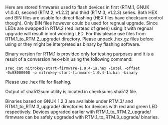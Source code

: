 Here are stored firmwares used to flash devices in first (RTM.1, GNUK v1.0.4), 
second (RTM.2, v1.2.2) and third (RTM.3, v1.2.3) series.  Both HEX and BIN files are usable for
direct flashing (HEX files have checksum control though). Only BIN files however could
be used for regnual upgrade.  Since LEDs are swapped in RTM.2 (red instead of green) using it with
regnual upgrade will result in not working LED. For this please use files from
RTM.1_to_RTM.2_upgrade/ directory.  Please unpack .hex.gz files before using or
they might be interpreted as binary by flashing software.

Binary version for RTM.1 is provided only for testing purposes and it is a
result of a conversion hex->bin using the following command:
```
srec_cat nitrokey-start-firmware-1.0.4-1a.hex -intel -offset -0x08000000 -o nitrokey-start-firmware-1.0.4-1a.bin -binary
```
Please use .hex file for flashing.

Output of sha512sum utility is located in checksums.sha512 file.

Binaries based on GNUK 1.2.3 are available under RTM.3/ and RTM.1_to_RTM.3_upgrade/ directories for devices with red and green LED respectively. Devices upgraded earlier with RTM.1_to_RTM.2_upgrade/ firmware can be safely upgraded with RTM.1_to_RTM.3_upgrade/ binaries. 
